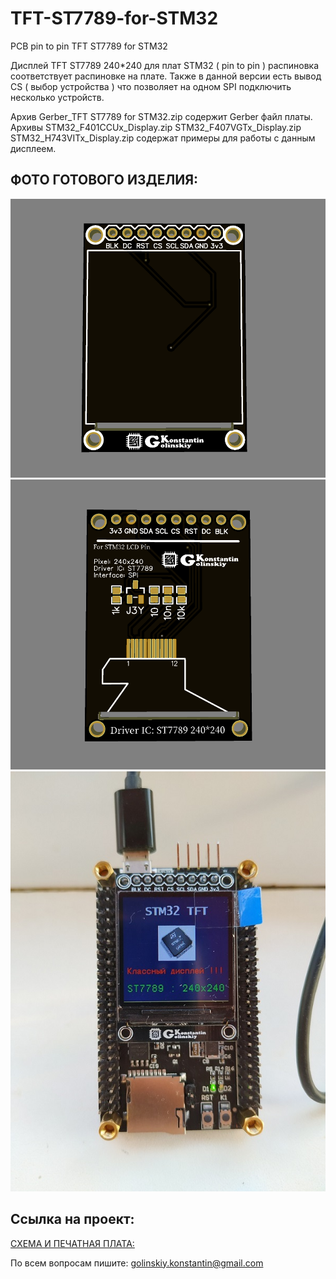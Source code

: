 # TFT-ST7789-for-STM32
PCB pin to pin TFT ST7789 for STM32

Дисплей  TFT ST7789 240*240 для плат STM32 ( pin to pin ) распиновка соответствует распиновке на плате.
Также в данной версии есть вывод CS ( выбор устройства ) что позволяет на одном SPI подключить несколько устройств.

 Архив Gerber_TFT ST7789 for STM32.zip содержит Gerber файл платы.
 Архивы STM32_F401CCUx_Display.zip STM32_F407VGTx_Display.zip STM32_H743VITx_Display.zip содержат примеры для работы с данным дисплеем.
 
 ## ФОТО ГОТОВОГО ИЗДЕЛИЯ:
![](https://github.com/GolinskiyKonstantin/TFT-ST7789-for-STM32/blob/master/image/TFT_ST7789_for_STM32_1.png)
![](https://github.com/GolinskiyKonstantin/TFT-ST7789-for-STM32/blob/master/image/TFT_ST7789_for_STM32_2.png)
![](https://github.com/GolinskiyKonstantin/TFT-ST7789-for-STM32/blob/master/image/TFT_ST7789_for_STM32_3.jpg)

## Ссылка на проект:
[СХЕМА И ПЕЧАТНАЯ ПЛАТА:](https://easyeda.com/golinskiy.konstantin/st7789-for-stm32-port)

По всем вопросам пишите: golinskiy.konstantin@gmail.com